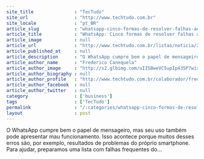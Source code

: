 ```yaml
---
site_title               : "TecTudo"
site_url                 : "http://www.techtudo.com.br"
site_locale              : "pt_BR"
article_slug             : "whatsapp-cinco-formas-de-resolver-falhas-ao-enviar-e-receber-mensagens"
article_title            : "WhatsApp: Cinco formas de resolver falhas ao enviar e receber mensagens"
article_image            : null
article_url              : "http://www.techtudo.com.br/listas/noticia/2015/05/whatsapp-cinco-formas-de-resolver-falhas-ao-enviar-e-receber-mensagens.html"
article_published_at     : null
article_description      : "O WhatsApp cumpre bem o papel de mensageiro, mas seu uso também pode apresentar mau funcionamento. Isso acontece porque muitos desses erros são, por exemplo, resultados de problemas do próprio smartphone. Para ajudar, preparamos uma lista com falhas frequentes do..."
article_author_name      : "Frederico Canequela"
article_author_image     : "http://s2.glbimg.com/uIISBweVC5upIp435P7wirSYMI0=/30x30/s2.glbimg.com/zjx3aUVkUFq0lk3R-GsiHh9qWfw=/948x0:4401x3456/140x140/s.glbimg.com/po/tt2/f/original/2014/02/14/fred_-_techtudo_jornalismo.jpg"
article_author_biography : null
article_author_profile   : "http://www.techtudo.com.br/colaborador/frederico-canequela.html"
article_author_facebook  : null
article_author_twitter   : null
category                 : ['business']
tags                     : ['TecTudo']
permalink                : "/:categories/whatsapp-cinco-formas-de-resolver-falhas-ao-enviar-e-receber-mensagens/"
layout                   : post
---
```


O WhatsApp cumpre bem o papel de mensageiro, mas seu uso também pode apresentar mau funcionamento. Isso acontece porque muitos desses erros são, por exemplo, resultados de problemas do próprio smartphone. Para ajudar, preparamos uma lista com falhas frequentes do...
